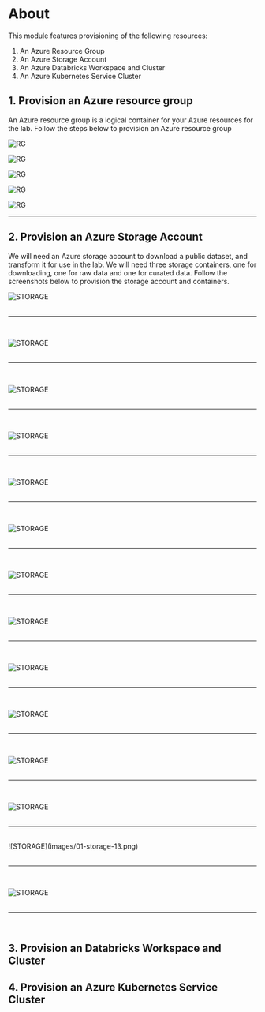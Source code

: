 # About

This module features provisioning of the following resources:
1. An Azure Resource Group
2. An Azure Storage Account
3. An Azure Databricks Workspace and Cluster
4. An Azure Kubernetes Service Cluster

## 1. Provision an Azure resource group
An Azure resource group is a logical container for your Azure resources for the lab.  Follow the steps below to provision an Azure resource group<br>


![RG](images/01-rg-01.png)

![RG](images/01-rg-02.png)

![RG](images/01-rg-03.png)

![RG](images/01-rg-04.png)

![RG](images/01-rg-05.png)

<hr>

## 2. Provision an Azure Storage Account

We will need an Azure storage account to download a public dataset, and transform it for use in the lab.  We will need three storage containers, one for downloading, one for raw data and one for curated data.  Follow the screenshots below to provision the storage account and containers.

![STORAGE](images/01-storage-01.png)
<br>
<br>
<hr>
<br>

![STORAGE](images/01-storage-02.png)
<br>
<br>
<hr>
<br>

![STORAGE](images/01-storage-03.png)
<br>
<br>
<hr>
<br>

![STORAGE](images/01-storage-04.png)
<br>
<br>
<hr>
<br>

![STORAGE](images/01-storage-05.png)
<br>
<br>
<hr>
<br>

![STORAGE](images/01-storage-06.png)
<br>
<br>
<hr>
<br>

![STORAGE](images/01-storage-07.png)
<br>
<br>
<hr>
<br>

![STORAGE](images/01-storage-08.png)
<br>
<br>
<hr>
<br>

![STORAGE](images/01-storage-09.png)
<br>
<br>
<hr>
<br>

![STORAGE](images/01-storage-10.png)
<br>
<br>
<hr>
<br>

![STORAGE](images/01-storage-11.png)
<br>
<br>
<hr>
<br>

![STORAGE](images/01-storage-15.png)
<br>
<br>
<hr>
<br>
![STORAGE](images/01-storage-13.png)
<br>
<br>
<hr>
<br>

![STORAGE](images/01-storage-14.png)
<br>
<br>
<hr>
<br>


## 3. Provision an Databricks Workspace and Cluster


## 4. Provision an Azure Kubernetes Service Cluster
